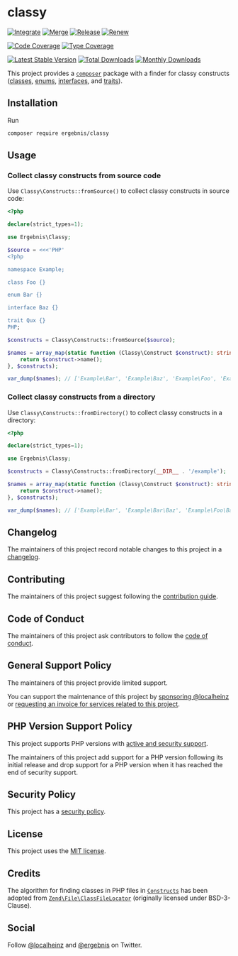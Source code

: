 # classy

[![Integrate](https://github.com/ergebnis/classy/workflows/Integrate/badge.svg)](https://github.com/ergebnis/classy/actions)
[![Merge](https://github.com/ergebnis/classy/workflows/Merge/badge.svg)](https://github.com/ergebnis/classy/actions)
[![Release](https://github.com/ergebnis/classy/workflows/Release/badge.svg)](https://github.com/ergebnis/classy/actions)
[![Renew](https://github.com/ergebnis/classy/workflows/Renew/badge.svg)](https://github.com/ergebnis/classy/actions)

[![Code Coverage](https://codecov.io/gh/ergebnis/classy/branch/main/graph/badge.svg)](https://codecov.io/gh/ergebnis/classy)
[![Type Coverage](https://shepherd.dev/github/ergebnis/classy/coverage.svg)](https://shepherd.dev/github/ergebnis/classy)

[![Latest Stable Version](https://poser.pugx.org/ergebnis/classy/v/stable)](https://packagist.org/packages/ergebnis/classy)
[![Total Downloads](https://poser.pugx.org/ergebnis/classy/downloads)](https://packagist.org/packages/ergebnis/classy)
[![Monthly Downloads](http://poser.pugx.org/ergebnis/classy/d/monthly)](https://packagist.org/packages/ergebnis/classy)

This project provides a [`composer`](https://getcomposer.org) package with a finder for classy constructs ([classes](https://www.php.net/manual/en/language.oop5.php), [enums](https://www.php.net/manual/en/language.types.enumerations.php), [interfaces](https://www.php.net/manual/en/language.oop5.interfaces.php), and [traits](https://www.php.net/manual/en/language.oop5.traits.php)).

## Installation

Run

```sh
composer require ergebnis/classy
```

## Usage

### Collect classy constructs from source code

Use `Classy\Constructs::fromSource()` to collect classy constructs in source code:

```php
<?php

declare(strict_types=1);

use Ergebnis\Classy;

$source = <<<'PHP'
<?php

namespace Example;

class Foo {}

enum Bar {}

interface Baz {}

trait Qux {}
PHP;

$constructs = Classy\Constructs::fromSource($source);

$names = array_map(static function (Classy\Construct $construct): string {
    return $construct->name();
}, $constructs);

var_dump($names); // ['Example\Bar', 'Example\Baz', 'Example\Foo', 'Example\Qux']
```

### Collect classy constructs from a directory

Use `Classy\Constructs::fromDirectory()` to collect classy constructs in a directory:

```php
<?php

declare(strict_types=1);

use Ergebnis\Classy;

$constructs = Classy\Constructs::fromDirectory(__DIR__ . '/example');

$names = array_map(static function (Classy\Construct $construct): string {
    return $construct->name();
}, $constructs);

var_dump($names); // ['Example\Bar', 'Example\Bar\Baz', 'Example\Foo\Bar\Baz']
```

## Changelog

The maintainers of this project record notable changes to this project in a [changelog](CHANGELOG.md).

## Contributing

The maintainers of this project suggest following the [contribution guide](.github/CONTRIBUTING.md).

## Code of Conduct

The maintainers of this project ask contributors to follow the [code of conduct](.github/CODE_OF_CONDUCT.md).

## General Support Policy

The maintainers of this project provide limited support.

You can support the maintenance of this project by [sponsoring @localheinz](https://github.com/sponsors/localheinz) or [requesting an invoice for services related to this project](mailto:am@localheinz.com?subject=ergebnis/classy:%20Requesting%20invoice%20for%20services).

## PHP Version Support Policy

This project supports PHP versions with [active and security support](https://www.php.net/supported-versions.php).

The maintainers of this project add support for a PHP version following its initial release and drop support for a PHP version when it has reached the end of security support.

## Security Policy

This project has a [security policy](.github/SECURITY.md).

## License

This project uses the [MIT license](LICENSE.md).

## Credits

The algorithm for finding classes in PHP files in [`Constructs`](src/Constructs.php) has been adopted from [`Zend\File\ClassFileLocator`](https://github.com/zendframework/zend-file/blob/release-2.7.1/src/ClassFileLocator.php) (originally licensed under BSD-3-Clause).

## Social

Follow [@localheinz](https://twitter.com/intent/follow?screen_name=localheinz) and [@ergebnis](https://twitter.com/intent/follow?screen_name=ergebnis) on Twitter.

